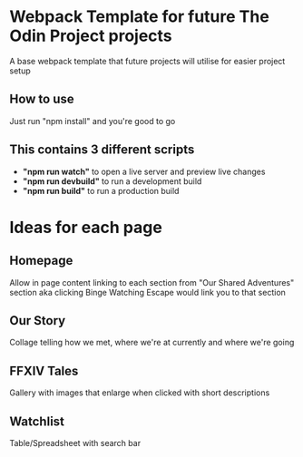 # Webpack Template for future The Odin Project projects

A base webpack template that future projects will utilise for easier project setup

## How to use

Just run "npm install" and you're good to go

## This contains 3 different scripts

-   **"npm run watch"** to open a live server and preview live changes
-   **"npm run devbuild"** to run a development build
-   **"npm run build"** to run a production build

# Ideas for each page

## Homepage

Allow in page content linking to each section from "Our Shared Adventures" section aka clicking Binge Watching Escape would link you to that section

## Our Story

Collage telling how we met, where we're at currently and where we're going

## FFXIV Tales

Gallery with images that enlarge when clicked with short descriptions

## Watchlist

Table/Spreadsheet with search bar
